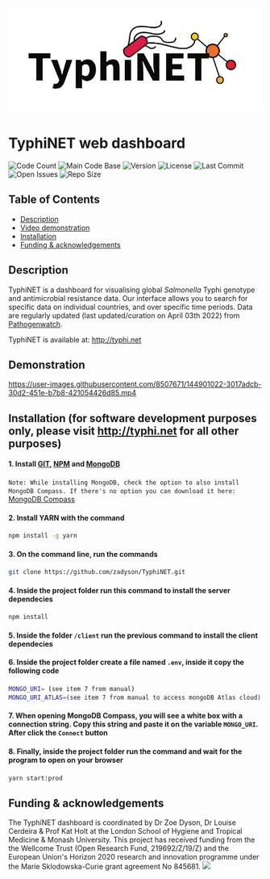 ![TyphiNET_Logo](assets/img/logo-typhinet-prod.png)

# TyphiNET web dashboard

![Code Count](https://img.shields.io/github/languages/count/zadyson/TyphiNET)
![Main Code Base](https://img.shields.io/github/languages/top/zadyson/TyphiNET)
![Version](https://img.shields.io/badge/version-1.0-red)
![License](https://img.shields.io/badge/license-GPLv3-blue)
![Last Commit](https://img.shields.io/github/last-commit/zadyson/TyphiNET)
![Open Issues](https://img.shields.io/github/issues-raw/zadyson/TyphiNET)
![Repo Size](https://img.shields.io/github/repo-size/zadyson/TyphiNET)

## Table of Contents

- [Description](#Description)
- [Video demonstration](#Demonstration)
- [Installation](#Installation)
- [Funding & acknowledgements](#Acknowledgements)

## Description

TyphiNET is a dashboard for visualising global _Salmonella_ Typhi genotype and antimicrobial resistance data. Our interface allows you to search for specific data on individual countries, and over specific time periods. Data are regularly updated (last updated/curation on April 03th 2022) from [Pathogenwatch](https://pathogen.watch/).

TyphiNET is available at: http://typhi.net

## Demonstration

https://user-images.githubusercontent.com/8507671/144901022-3017adcb-30d2-451e-b7b8-421054426d85.mp4

## Installation (for software development purposes only, please visit http://typhi.net for all other purposes)

#### 1. Install <a href="https://git-scm.com/">GIT</a>, <a href="https://www.npmjs.com/get-npm">NPM</a> and <a href="https://www.mongodb.com/try/download/community?tck=docs_server">MongoDB</a>

`Note: While installing MongoDB, check the option to also install MongoDB Compass. If there's no option you can download it here:` <a href="https://www.mongodb.com/try/download/compass">MongoDB Compass</a>

#### 2. Install YARN with the command

```sh
npm install -g yarn
```

#### 3. On the command line, run the commands

```sh
git clone https://github.com/zadyson/TyphiNET.git
```

#### 4. Inside the project folder run this command to install the server dependecies

```sh
npm install
```

#### 5. Inside the folder `/client` run the previous command to install the client dependecies

#### 6. Inside the project folder create a file named `.env`, inside it copy the following code

```sh
MONGO_URI= (see item 7 from manual)
MONGO_URI_ATLAS=(see item 7 from manual to access mongoDB Atlas cloud)
```

#### 7. When opening MongoDB Compass, you will see a white box with a connection string. Copy this string and paste it on the variable `MONGO_URI`. After click the `Connect` button

#### 8. Finally, inside the project folder run the command and wait for the program to open on your browser

```sh
yarn start:prod
```

## Funding & acknowledgements

The TyphiNET dashboard is coordinated by Dr Zoe Dyson, Dr Louise Cerdeira & Prof Kat Holt at the London School of Hygiene and Tropical Medicine & Monash University. This project has received funding from the the Wellcome Trust (Open Research Fund, 219692/Z/19/Z) and the European Union's Horizon 2020 research and innovation programme under the Marie Sklodowska-Curie grant agreement No 845681. <img src="https://user-images.githubusercontent.com/8507671/153406979-9462c466-5a65-469e-adb6-14e271fd9e21.jpg" height="30" />
